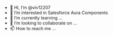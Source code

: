- 👋 Hi, I’m @viv12207
- 👀 I’m interested in Salesforce Aura Components
- 🌱 I’m currently learning ...
- 💞️ I’m looking to collaborate on ...
- 📫 How to reach me ...

<!---
viv12207/viv12207 is a ✨ special ✨ repository because its `README.md` (this file) appears on your GitHub profile.
You can click the Preview link to take a look at your changes.
--->
